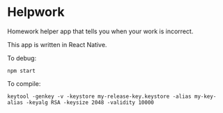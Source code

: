 # Helpwork
Homework helper app that tells you when your work is incorrect.

This app is written in React Native.

To debug:

```
npm start
```

To compile:

```
keytool -genkey -v -keystore my-release-key.keystore -alias my-key-alias -keyalg RSA -keysize 2048 -validity 10000
```

